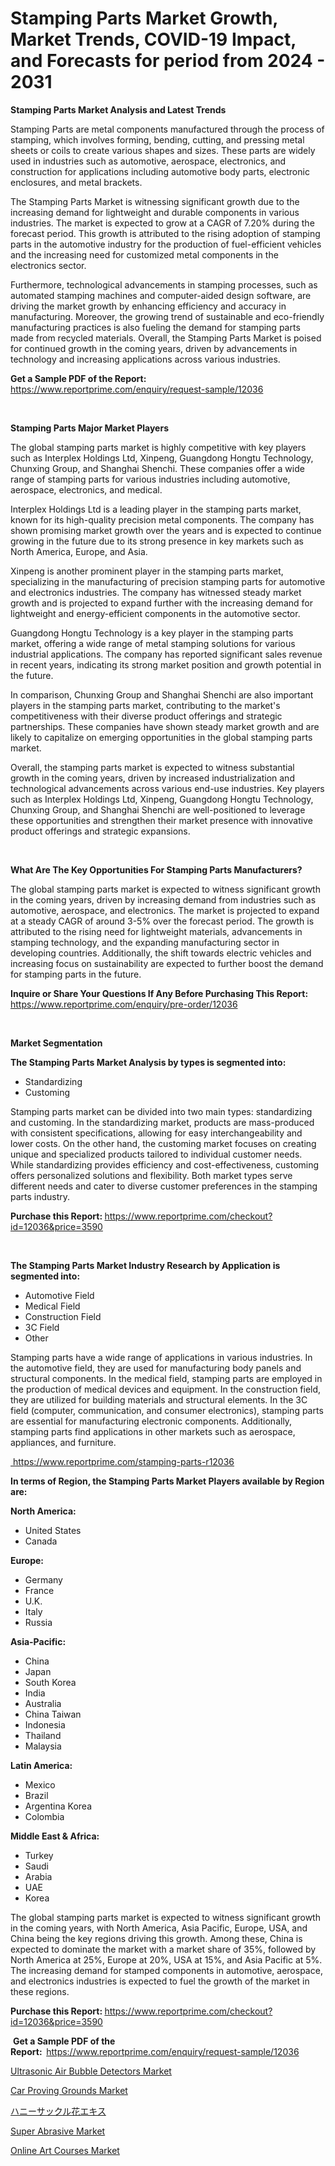 <p><h1>Stamping Parts Market Growth, Market Trends, COVID-19 Impact, and Forecasts for period from 2024 - 2031</h1></p><p><strong>Stamping Parts Market Analysis and Latest Trends</strong></p>
<p><p>Stamping Parts are metal components manufactured through the process of stamping, which involves forming, bending, cutting, and pressing metal sheets or coils to create various shapes and sizes. These parts are widely used in industries such as automotive, aerospace, electronics, and construction for applications including automotive body parts, electronic enclosures, and metal brackets.</p><p>The Stamping Parts Market is witnessing significant growth due to the increasing demand for lightweight and durable components in various industries. The market is expected to grow at a CAGR of 7.20% during the forecast period. This growth is attributed to the rising adoption of stamping parts in the automotive industry for the production of fuel-efficient vehicles and the increasing need for customized metal components in the electronics sector.</p><p>Furthermore, technological advancements in stamping processes, such as automated stamping machines and computer-aided design software, are driving the market growth by enhancing efficiency and accuracy in manufacturing. Moreover, the growing trend of sustainable and eco-friendly manufacturing practices is also fueling the demand for stamping parts made from recycled materials. Overall, the Stamping Parts Market is poised for continued growth in the coming years, driven by advancements in technology and increasing applications across various industries.</p></p>
<p><strong>Get a Sample PDF of the Report:&nbsp;</strong> <a href="https://www.reportprime.com/enquiry/request-sample/12036">https://www.reportprime.com/enquiry/request-sample/12036</a></p>
<p>&nbsp;</p>
<p><strong>Stamping Parts Major Market Players</strong></p>
<p><p>The global stamping parts market is highly competitive with key players such as Interplex Holdings Ltd, Xinpeng, Guangdong Hongtu Technology, Chunxing Group, and Shanghai Shenchi. These companies offer a wide range of stamping parts for various industries including automotive, aerospace, electronics, and medical.</p><p>Interplex Holdings Ltd is a leading player in the stamping parts market, known for its high-quality precision metal components. The company has shown promising market growth over the years and is expected to continue growing in the future due to its strong presence in key markets such as North America, Europe, and Asia.</p><p>Xinpeng is another prominent player in the stamping parts market, specializing in the manufacturing of precision stamping parts for automotive and electronics industries. The company has witnessed steady market growth and is projected to expand further with the increasing demand for lightweight and energy-efficient components in the automotive sector.</p><p>Guangdong Hongtu Technology is a key player in the stamping parts market, offering a wide range of metal stamping solutions for various industrial applications. The company has reported significant sales revenue in recent years, indicating its strong market position and growth potential in the future.</p><p>In comparison, Chunxing Group and Shanghai Shenchi are also important players in the stamping parts market, contributing to the market's competitiveness with their diverse product offerings and strategic partnerships. These companies have shown steady market growth and are likely to capitalize on emerging opportunities in the global stamping parts market.</p><p>Overall, the stamping parts market is expected to witness substantial growth in the coming years, driven by increased industrialization and technological advancements across various end-use industries. Key players such as Interplex Holdings Ltd, Xinpeng, Guangdong Hongtu Technology, Chunxing Group, and Shanghai Shenchi are well-positioned to leverage these opportunities and strengthen their market presence with innovative product offerings and strategic expansions.</p></p>
<p>&nbsp;</p>
<p><strong>What Are The Key Opportunities For Stamping Parts Manufacturers?</strong></p>
<p><p>The global stamping parts market is expected to witness significant growth in the coming years, driven by increasing demand from industries such as automotive, aerospace, and electronics. The market is projected to expand at a steady CAGR of around 3-5% over the forecast period. The growth is attributed to the rising need for lightweight materials, advancements in stamping technology, and the expanding manufacturing sector in developing countries. Additionally, the shift towards electric vehicles and increasing focus on sustainability are expected to further boost the demand for stamping parts in the future.</p></p>
<p><strong>Inquire or Share Your Questions If Any Before Purchasing This Report:</strong> <a href="https://www.reportprime.com/enquiry/pre-order/12036">https://www.reportprime.com/enquiry/pre-order/12036</a></p>
<p>&nbsp;</p>
<p><strong>Market Segmentation</strong></p>
<p><strong>The Stamping Parts Market Analysis by types is segmented into:</strong></p>
<p><ul><li>Standardizing</li><li>Customing</li></ul></p>
<p><p>Stamping parts market can be divided into two main types: standardizing and customing. In the standardizing market, products are mass-produced with consistent specifications, allowing for easy interchangeability and lower costs. On the other hand, the customing market focuses on creating unique and specialized products tailored to individual customer needs. While standardizing provides efficiency and cost-effectiveness, customing offers personalized solutions and flexibility. Both market types serve different needs and cater to diverse customer preferences in the stamping parts industry.</p></p>
<p><strong>Purchase this Report:&nbsp;</strong><a href="https://www.reportprime.com/checkout?id=12036&price=3590">https://www.reportprime.com/checkout?id=12036&price=3590</a></p>
<p>&nbsp;</p>
<p><strong>The Stamping Parts Market Industry Research by Application is segmented into:</strong></p>
<p><ul><li>Automotive Field</li><li>Medical Field</li><li>Construction Field</li><li>3C Field</li><li>Other</li></ul></p>
<p><p>Stamping parts have a wide range of applications in various industries. In the automotive field, they are used for manufacturing body panels and structural components. In the medical field, stamping parts are employed in the production of medical devices and equipment. In the construction field, they are utilized for building materials and structural elements. In the 3C field (computer, communication, and consumer electronics), stamping parts are essential for manufacturing electronic components. Additionally, stamping parts find applications in other markets such as aerospace, appliances, and furniture.</p></p>
<p><a href="https://www.reportprime.com/stamping-parts-r12036">&nbsp;https://www.reportprime.com/stamping-parts-r12036</a></p>
<p><strong>In terms of Region, the Stamping Parts Market Players available by Region are:</strong></p>
<p>
    <p> <strong> North America: </strong>
        <ul>
            <li>United States</li>
            <li>Canada</li>
        </ul>
        </p> 
    <p> <strong> Europe: </strong>
        <ul>
            <li>Germany</li>
            <li>France</li>
            <li>U.K.</li>
            <li>Italy</li>
            <li>Russia</li>
        </ul>
        </p> 
    <p> <strong> Asia-Pacific: </strong>
        <ul>
            <li>China</li>
            <li>Japan</li>
            <li>South Korea</li>
            <li>India</li>
            <li>Australia</li>
            <li>China Taiwan</li>
            <li>Indonesia</li>
            <li>Thailand</li>
            <li>Malaysia</li>
        </ul>
        </p> 
    <p> <strong> Latin America: </strong>
        <ul>
            <li>Mexico</li>
            <li>Brazil</li>
            <li>Argentina Korea</li>
            <li>Colombia</li>
        </ul>
        </p> 
    <p> <strong> Middle East & Africa: </strong>
        <ul>
            <li>Turkey</li>
            <li>Saudi</li>
            <li>Arabia</li>
            <li>UAE</li>
            <li>Korea</li>
        </ul>
    </p>
    </p>
<p><p>The global stamping parts market is expected to witness significant growth in the coming years, with North America, Asia Pacific, Europe, USA, and China being the key regions driving this growth. Among these, China is expected to dominate the market with a market share of 35%, followed by North America at 25%, Europe at 20%, USA at 15%, and Asia Pacific at 5%. The increasing demand for stamped components in automotive, aerospace, and electronics industries is expected to fuel the growth of the market in these regions.</p></p>
<p><strong>Purchase this Report: </strong><a href="https://www.reportprime.com/checkout?id=12036&price=3590">https://www.reportprime.com/checkout?id=12036&price=3590</a></p>
<p>&nbsp;<strong>Get a Sample PDF of the Report:&nbsp;&nbsp;</strong><a href="https://www.reportprime.com/enquiry/request-sample/12036">https://www.reportprime.com/enquiry/request-sample/12036</a></p>
<p><strong></strong></p>
<p><p><a href="https://medium.com/@valeriecruz61/insights-into-the-ultrasonic-air-bubble-detectors-market-market-players-market-size-geographical-adfb12ce46ad">Ultrasonic Air Bubble Detectors Market</a></p><p><a href="https://www.linkedin.com/pulse/car-proving-grounds-market-trends-detailed-study-its-segmentation-8cowf">Car Proving Grounds Market</a></p><p><a href="https://medium.com/@amehdzmay/%E3%83%8F%E3%83%8B%E3%83%BC%E3%82%B5%E3%83%83%E3%82%AF%E3%83%AB%E3%81%AE%E8%8A%B1%E3%82%A8%E3%82%AD%E3%82%B9%E5%B8%82%E5%A0%B4%E6%A6%82%E8%A6%81-2024%E5%B9%B4%E3%81%8B%E3%82%892031%E5%B9%B4%E3%81%BE%E3%81%A7%E3%81%AE%E4%B8%96%E7%95%8C%E3%81%AE%E5%B8%82%E5%A0%B4%E5%8B%95%E5%90%91%E3%81%A8%E5%B0%86%E6%9D%A5%E3%81%AE%E5%B1%95%E6%9C%9B-c0c82cb2a2d4">ハニーサックル花エキス</a></p><p><a href="https://github.com/amapolalg/Market-Research-Report-List-1/blob/main/super-abrasive-market.md">Super Abrasive Market</a></p><p><a href="https://www.linkedin.com/pulse/online-art-courses-market-global-insights-sales-trends-2024-2031-bbeoe">Online Art Courses Market</a></p></p>